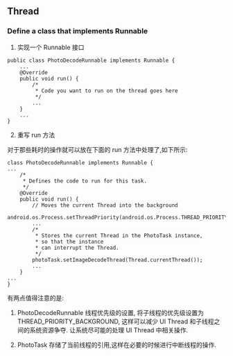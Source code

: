 ## Thread

### Define a class that implements Runnable

1. 实现一个 Runnable 接口

```
public class PhotoDecodeRunnable implements Runnable {
    ...
    @Override
    public void run() {
        /*
         * Code you want to run on the thread goes here
         */
        ...
    }
    ...
}
```

2. 重写 run 方法

对于那些耗时的操作就可以放在下面的 run 方法中处理了,如下所示:

```
class PhotoDecodeRunnable implements Runnable {
...
    /*
     * Defines the code to run for this task.
     */
    @Override
    public void run() {
        // Moves the current Thread into the background
        android.os.Process.setThreadPriority(android.os.Process.THREAD_PRIORITY_BACKGROUND);
        ...
        /*
         * Stores the current Thread in the PhotoTask instance,
         * so that the instance
         * can interrupt the Thread.
         */
        photoTask.setImageDecodeThread(Thread.currentThread());
        ...
    }
...
}
```

有两点值得注意的是:

1. PhotoDecodeRunnable 线程优先级的设置, 将子线程的优先级设置为 THREAD_PRIORITY_BACKGROUND, 这样可以减少 UI Thread 和子线程之间的系统资源争夺.
   让系统尽可能的处理 UI Thread 中相关操作.

2. PhotoTask 存储了当前线程的引用,这样在必要的时候进行中断线程的操作.



